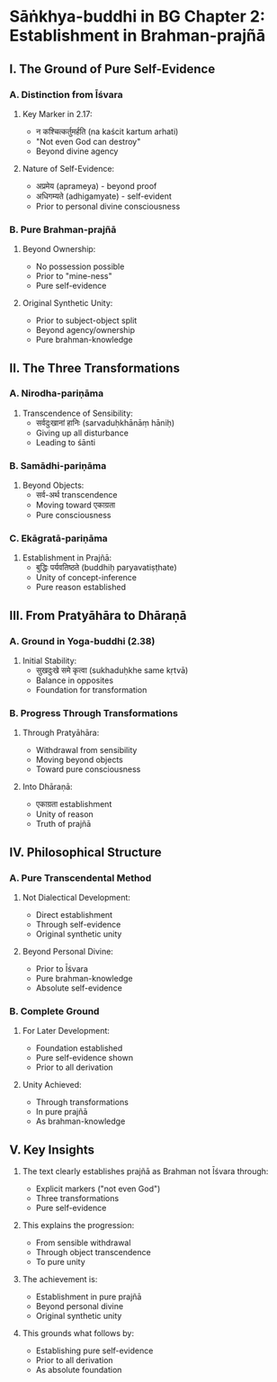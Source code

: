 # Sāṅkhya-buddhi in BG Chapter 2: Establishment in Brahman-prajñā

## I. The Ground of Pure Self-Evidence

### A. Distinction from Īśvara
1. Key Marker in 2.17:
   - न कश्चित्कर्तुमर्हति (na kaścit kartum arhati)
   - "Not even God can destroy"
   - Beyond divine agency

2. Nature of Self-Evidence:
   - अप्रमेय (aprameya) - beyond proof
   - अधिगम्यते (adhigamyate) - self-evident
   - Prior to personal divine consciousness

### B. Pure Brahman-prajñā
1. Beyond Ownership:
   - No possession possible
   - Prior to "mine-ness"
   - Pure self-evidence

2. Original Synthetic Unity:
   - Prior to subject-object split
   - Beyond agency/ownership
   - Pure brahman-knowledge

## II. The Three Transformations

### A. Nirodha-pariṇāma
1. Transcendence of Sensibility:
   - सर्वदुःखानां हानिः (sarvaduḥkhānāṃ hāniḥ)
   - Giving up all disturbance
   - Leading to śānti

### B. Samādhi-pariṇāma
1. Beyond Objects:
   - सर्व-अर्थ transcendence
   - Moving toward एकाग्रता
   - Pure consciousness

### C. Ekāgratā-pariṇāma
1. Establishment in Prajñā:
   - बुद्धिः पर्यवतिष्ठते (buddhiḥ paryavatiṣṭhate)
   - Unity of concept-inference
   - Pure reason established

## III. From Pratyāhāra to Dhāraṇā

### A. Ground in Yoga-buddhi (2.38)
1. Initial Stability:
   - सुखदुःखे समे कृत्वा (sukhaduḥkhe same kṛtvā)
   - Balance in opposites
   - Foundation for transformation

### B. Progress Through Transformations
1. Through Pratyāhāra:
   - Withdrawal from sensibility
   - Moving beyond objects
   - Toward pure consciousness

2. Into Dhāraṇā:
   - एकाग्रता establishment
   - Unity of reason
   - Truth of prajñā

## IV. Philosophical Structure

### A. Pure Transcendental Method
1. Not Dialectical Development:
   - Direct establishment
   - Through self-evidence
   - Original synthetic unity

2. Beyond Personal Divine:
   - Prior to Īśvara
   - Pure brahman-knowledge
   - Absolute self-evidence

### B. Complete Ground
1. For Later Development:
   - Foundation established
   - Pure self-evidence shown
   - Prior to all derivation

2. Unity Achieved:
   - Through transformations
   - In pure prajñā
   - As brahman-knowledge

## V. Key Insights

1. The text clearly establishes prajñā as Brahman not Īśvara through:
   - Explicit markers ("not even God")
   - Three transformations
   - Pure self-evidence

2. This explains the progression:
   - From sensible withdrawal
   - Through object transcendence
   - To pure unity

3. The achievement is:
   - Establishment in pure prajñā
   - Beyond personal divine
   - Original synthetic unity

4. This grounds what follows by:
   - Establishing pure self-evidence
   - Prior to all derivation
   - As absolute foundation